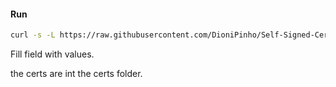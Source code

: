 #### Run

```bash
curl -s -L https://raw.githubusercontent.com/DioniPinho/Self-Signed-Certificate/master/create_certificate.sh -O | chmod +x create_certificate.sh && ./create_certificate.sh

```

Fill field with values.

the certs are int the certs folder.

